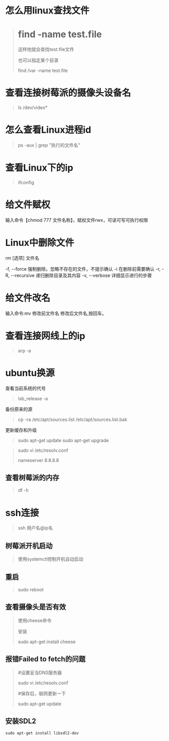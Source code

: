 # 怎么用linux查找文件

> # find -name test.file
>
> 这样他就会查找test.file文件
>
> 也可以指定某个目录
>
> find /var -name test.file

# 查看连接树莓派的摄像头设备名

> ls /dev/video*

# 怎么查看Linux进程id

>  ps -aux | grep "执行的文件名"

# 查看Linux下的ip

> ifconfig 

# 给文件赋权

输入命令【chmod 777 文件名称】，赋权文件rwx，可读可写可执行权限

# Linux中删除文件

rm  [选项] 文件名

-f, --force 强制删除。忽略不存在的文件，不提示确认
-i 在删除前需要确认
-r, -R, --recursive 递归删除目录及其内容
-v, --verbose 详细显示进行的步骤

# 给文件改名

输入命令:mv 修改前文件名 修改后文件名,按回车。

# 查看连接网线上的ip

> arp -a

# ubuntu换源

查看当前系统的代号

> lsb_release -a 

备份原来的源

> cp -ra /etc/apt/sources.list /etc/apt/sources.list.bak

更新缓存和升级

> sudo apt-get update
> sudo apt-get upgrade

> sudo vi /etc/resolv.conf
>
> nameserver 8.8.8.8

## 查看树莓派的内存

> df -h

# ssh连接

> ssh  用户名@ip名

## 树莓派开机启动

> 使用systemctl控制开机自动启动

## 重启

> sudo reboot

## 查看摄像头是否有效

> 使用cheese命令
>
> 安装
>
> sudo apt-get install cheese

## 报错Failed to fetch的问题

>  #设置妥当DNS服务器 
>
> sudo vi /etc/resolv.conf 
>
> #保存后，联网更新一下 
>
> sudo apt-get update

## 安装SDL2

```
sudo apt-get install libsdl2-dev
```

